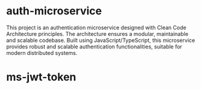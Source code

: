 # auth-microservice
This project is an authentication microservice designed with Clean Code Architecture principles. The architecture ensures a modular, maintainable and scalable codebase. Built using JavaScript/TypeScript, this microservice provides robust and scalable authentication functionalities, suitable for modern distributed systems.
# ms-jwt-token
